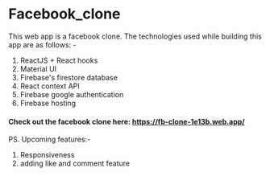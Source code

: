 # Facebook_clone
 This web app is a facebook clone. The technologies used while building this app are as follows: -
 1. ReactJS + React hooks
 1. Material UI
 1. Firebase's firestore database
 1. React context API
 1. Firebase google authentication
 1. Firebase hosting

#### Check out the facebook clone here: https://fb-clone-1e13b.web.app/

PS. Upcoming features:-
1. Responsiveness
1. adding like and comment feature
